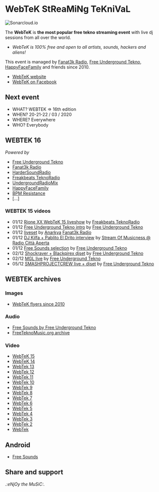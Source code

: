 # WebTeK StReaMiNg TeKniVaL

![Sonarcloud.io](https://sonarcloud.io/api/project_badges/measure?project=fabriziosalmi_webtek&metric=alert_status)

The __WebTeK__ is __the most popular free tekno streaming event__ with live dj sessions from all over the world.

- *WebTeK is 100% free and open to all artists, sounds, hackers and aliens!*

This event is managed by [Fanat3k Radio](https://www.facebook.com/Fanat3k-Radio-169340146419121/), [Free Underground Tekno](https://www.facebook.com/Free.Underground.Tekno.Radio/), [HappyFaceFamily](https://www.facebook.com/happyfacefamily.eu/) and friends since 2010.

- [WebTeK website](https://webtek.live/)
- [WebTeK on Facebook](https://www.facebook.com/Worldwide.Streaming.Teknival/)

## Next event

- WHAT? WEBTEK => 16th edition
- WHEN? 20-21-22 / 03 / 2020
- WHERE? Everywhere
- WHO? Everybody

## WEBTEK 16 

*Powered by*

- [Free Underground Tekno](https://www.facebook.com/Free.Underground.Tekno.Radio/)
- [Fanat3k Radio](https://www.facebook.com/Fanat3k-Radio-169340146419121/)
- [HarderSoundRadio](http://www.hardersound.net)
- [Freakbeats TeknoRadio](https://www.facebook.com/freakbeatsteknoradio/)
- [UndergroundRadioMix](http://www.undergroundradiomix.com/)
- [HappyFaceFamily](https://www.facebook.com/happyfacefamily.eu/)
- [BPM Resistance](https://www.facebook.com/BPMresistance/)
- [...]

### WEBTEK 15 videos

- 01/12 [Rione XX WebTeK 15 liveshow](https://www.facebook.com/freakbeatsteknoradio/videos/1827742207342951/) by [Freakbeats TeknoRadio](https://www.facebook.com/freakbeatsteknoradio/)
- 01/12 [Free Underground Tekno intro](https://www.facebook.com/Free.Underground.Tekno.Radio/videos/297703934200305/) by [Free Underground Tekno](https://www.facebook.com/Free.Underground.Tekno.Radio/)
- 01/12 [liveset](https://webtek.live/fr/) by [Anarkya](https://www.facebook.com/anarkya.dzk) [Fanat3k Radio](https://www.facebook.com/Fanat3k-Radio-169340146419121/)
- 01/12 [DJ Kilfa + Pablito El Drito interview](https://www.facebook.com/Free.Underground.Tekno.Radio/videos/316772839049332/) by [Stream Of Musicness @ Radio Città Aperta](https://www.facebook.com/streamofmusicness/)
- 01/12 [Free Sounds selection](https://www.facebook.com/Free.Underground.Tekno.Radio/videos/297703934200305/) by [Free Underground Tekno](https://www.facebook.com/Free.Underground.Tekno.Radio/)
- 02/12 [Shockraver + Blackqirex djset](https://www.facebook.com/Free.Underground.Tekno.Radio/videos/389637561577337/) by [Free Underground Tekno](https://www.facebook.com/Free.Underground.Tekno.Radio/)
- 02/12 [MGL live](https://www.facebook.com/Free.Underground.Tekno.Radio/videos/389637561577337/) by [Free Underground Tekno](https://www.facebook.com/Free.Underground.Tekno.Radio/)
- 05/12 [SMASHPROJECTCREW live + djset](https://www.facebook.com/Free.Underground.Tekno.Radio/videos/342500939865826/) by [Free Underground Tekno](https://www.facebook.com/Free.Underground.Tekno.Radio/)


## WEBTEK archives

### Images

- [WebTeK flyers since 2010](https://github.com/fabriziosalmi/webtek/tree/master/img)

### Audio

- [Free Sounds by Free Underground Tekno](https://sound.freeundergroundtekno.org/)
- [FreeTeknoMusic.org archive](https://freeteknomusic.org/)

### Video

- [WebTeK 15](https://www.facebook.com/events/932163350504838/)
- [WebTeK 14](https://www.facebook.com/events/1775114982505491/)
- [WebTek 13](https://www.google.it/search?q=webtek+13&safe=active&source=lnms&tbm=vid&sa=X)
- [WebTek 12](https://www.google.it/search?q=webtek+12&safe=active&source=lnms&tbm=vid&sa=X)
- [WebTek 11](https://www.google.it/search?q=webtek+11&safe=active&source=lnms&tbm=vid&sa=X)
- [WebTek 10](https://www.google.it/search?q=webtek+10&safe=active&source=lnms&tbm=vid&sa=X)
- [WebTek 9](https://www.google.it/search?q=webtek+9&safe=active&source=lnms&tbm=vid&sa=X)
- [WebTek 8](https://www.google.it/search?q=webtek+8&safe=active&source=lnms&tbm=vid&sa=X)
- [WebTek 7](https://www.google.it/search?q=webtek+7&safe=active&source=lnms&tbm=vid&sa=X)
- [WebTek 6](https://www.google.it/search?q=webtek+6&safe=active&source=lnms&tbm=vid&sa=X)
- [WebTek 5](https://www.google.it/search?q=webtek+5&safe=active&source=lnms&tbm=vid&sa=X)
- [WebTek 4](https://www.google.it/search?q=webtek+4&safe=active&source=lnms&tbm=vid&sa=X)
- [WebTek 3](https://www.google.it/search?q=webtek+3&safe=active&source=lnms&tbm=vid&sa=X)
- [WebTek 2](https://www.google.it/search?q=webtek+2&safe=active&source=lnms&tbm=vid&sa=X)
- [WebTek](https://www.google.it/search?q=webtek+2010&safe=active&source=lnms&tbm=vid&sa=X)

## Android

- [Free Sounds](https://play.google.com/store/apps/details?id=org.freeundergroundtekno.sound)

## Share and support

_.:eNjOy the MuSiC:._
